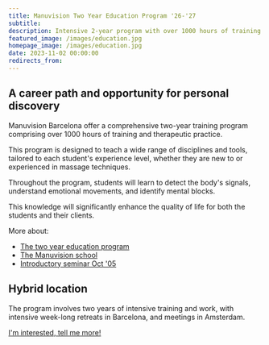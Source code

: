 ```yaml
---
title: Manuvision Two Year Education Program '26-'27
subtitle: 
description: Intensive 2-year program with over 1000 hours of training and therapeutic practice, spread between Barcelona and Amsterdam
featured_image: /images/education.jpg
homepage_image: /images/education.jpg
date: 2023-11-02 00:00:00
redirects_from:
---
```


## A career path and opportunity for personal discovery

Manuvision Barcelona offer a comprehensive two-year training program comprising over 1000 hours of training and therapeutic practice.

This program is designed to teach a wide range of disciplines and tools, tailored to each student's experience level, whether they are new to or experienced in massage techniques.

Throughout the program, students will learn to detect the body's signals, understand emotional movements, and identify mental blocks.

This knowledge will significantly enhance the quality of life for both the students and their clients.

More about:
* [The two year education program](https://manuvision.es/language/en/academics/)
* [The Manuvision school](../about#about-manuvision)  
* [Introductory seminar Oct '05](/workshops/seminar)

## Hybrid location

The program involves two years of intensive training and work, with intensive week-long retreats in Barcelona, and meetings in Amsterdam.

<a href="/contact" class="button button--large">I'm interested, tell me more!</a>